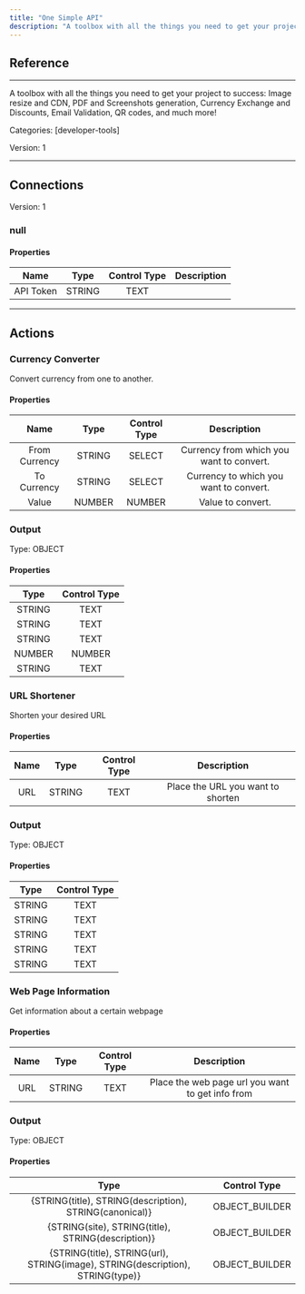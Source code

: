 ```yaml
---
title: "One Simple API"
description: "A toolbox with all the things you need to get your project to success:  Image resize and CDN, PDF and Screenshots generation, Currency Exchange and Discounts, Email Validation, QR codes, and much more!"
---
```

## Reference
<hr />

A toolbox with all the things you need to get your project to success:  Image resize and CDN, PDF and Screenshots generation, Currency Exchange and Discounts, Email Validation, QR codes, and much more!


Categories: [developer-tools]


Version: 1

<hr />



## Connections

Version: 1


### null

#### Properties

|      Name      |     Type     |     Control Type     |     Description     |
|:--------------:|:------------:|:--------------------:|:-------------------:|
| API Token | STRING | TEXT  |  |





<hr />





## Actions


### Currency Converter
Convert currency from one to another.

#### Properties

|      Name      |     Type     |     Control Type     |     Description     |
|:--------------:|:------------:|:--------------------:|:-------------------:|
| From Currency | STRING | SELECT  |  Currency from which you want to convert.  |
| To Currency | STRING | SELECT  |  Currency to which you want to convert.  |
| Value | NUMBER | NUMBER  |  Value to convert.  |


### Output



Type: OBJECT


#### Properties

|     Type     |     Control Type     |
|:------------:|:--------------------:|
| STRING | TEXT  |
| STRING | TEXT  |
| STRING | TEXT  |
| NUMBER | NUMBER  |
| STRING | TEXT  |






### URL Shortener
Shorten your desired URL

#### Properties

|      Name      |     Type     |     Control Type     |     Description     |
|:--------------:|:------------:|:--------------------:|:-------------------:|
| URL | STRING | TEXT  |  Place the URL you want to shorten  |


### Output



Type: OBJECT


#### Properties

|     Type     |     Control Type     |
|:------------:|:--------------------:|
| STRING | TEXT  |
| STRING | TEXT  |
| STRING | TEXT  |
| STRING | TEXT  |
| STRING | TEXT  |






### Web Page Information
Get information about a certain webpage

#### Properties

|      Name      |     Type     |     Control Type     |     Description     |
|:--------------:|:------------:|:--------------------:|:-------------------:|
| URL | STRING | TEXT  |  Place the web page url you want to get info from  |


### Output



Type: OBJECT


#### Properties

|     Type     |     Control Type     |
|:------------:|:--------------------:|
| {STRING\(title), STRING\(description), STRING\(canonical)} | OBJECT_BUILDER  |
| {STRING\(site), STRING\(title), STRING\(description)} | OBJECT_BUILDER  |
| {STRING\(title), STRING\(url), STRING\(image), STRING\(description), STRING\(type)} | OBJECT_BUILDER  |






